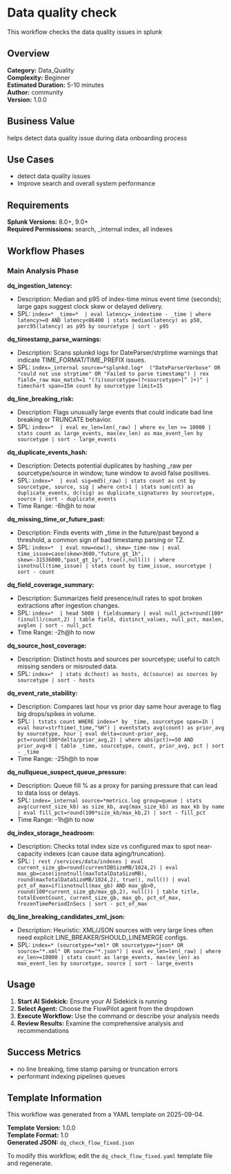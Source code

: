 # Data quality check

This workflow checks the data quality issues in splunk

## Overview

**Category:** Data_Quality  
**Complexity:** Beginner  
**Estimated Duration:** 5-10 minutes  
**Author:** community  
**Version:** 1.0.0

## Business Value

helps detect data quality issue during data onboarding process

## Use Cases

- detect data quality issues
- Improve search and overall system performance

## Requirements

**Splunk Versions:** 8.0+, 9.0+  
**Required Permissions:** search, _internal index, all indexes

## Workflow Phases

### Main Analysis Phase

**dq_ingestion_latency:**
- Description: Median and p95 of index-time minus event time (seconds); large gaps suggest clock skew or delayed delivery.
- SPL: `index=* _time=* 
| eval latency=_indextime - _time
| where latency>=0 AND latency<86400
| stats median(latency) as p50, perc95(latency) as p95 by sourcetype
| sort - p95`

**dq_timestamp_parse_warnings:**
- Description: Scans splunkd logs for DateParser/strptime warnings that indicate TIME_FORMAT/TIME_PREFIX issues.
- SPL: `index=_internal source=*splunkd.log* 
("DateParserVerbose" OR "could not use strptime" OR "Failed to parse timestamp")
| rex field=_raw max_match=1 "(?i)sourcetype=(?<sourcetype>[^ ]+)"
| timechart span=15m count by sourcetype limit=15`

**dq_line_breaking_risk:**
- Description: Flags unusually large events that could indicate bad line breaking or TRUNCATE behavior.
- SPL: `index=* 
| eval ev_len=len(_raw)
| where ev_len >= 10000
| stats count as large_events, max(ev_len) as max_event_len by sourcetype
| sort - large_events`

**dq_duplicate_events_hash:**
- Description: Detects potential duplicates by hashing _raw per sourcetype/source in window; tune window to avoid false positives.
- SPL: `index=* 
| eval sig=md5(_raw)
| stats count as cnt by sourcetype, source, sig
| where cnt>1
| stats sum(cnt) as duplicate_events, dc(sig) as duplicate_signatures by sourcetype, source
| sort - duplicate_events`
- Time Range: -6h@h to now

**dq_missing_time_or_future_past:**
- Description: Finds events with _time in the future/past beyond a threshold, a common sign of bad timestamp parsing or TZ.
- SPL: `index=* 
| eval now=now(), skew=_time-now
| eval time_issue=case(skew>3600,"future_gt_1h", skew<-31536000,"past_gt_1y", true(),null())
| where isnotnull(time_issue)
| stats count by time_issue, sourcetype
| sort - count`

**dq_field_coverage_summary:**
- Description: Summarizes field presence/null rates to spot broken extractions after ingestion changes.
- SPL: `index=* 
| head 5000
| fieldsummary
| eval null_pct=round(100*(isnull)/count,2)
| table field, distinct_values, null_pct, maxlen, avglen
| sort - null_pct`
- Time Range: -2h@h to now

**dq_source_host_coverage:**
- Description: Distinct hosts and sources per sourcetype; useful to catch missing senders or misrouted data.
- SPL: `index=* 
| stats dc(host) as hosts, dc(source) as sources by sourcetype
| sort - hosts`

**dq_event_rate_stability:**
- Description: Compares last hour vs prior day same hour average to flag big drops/spikes in volume.
- SPL: `| tstats count WHERE index=* by _time, sourcetype span=1h
| eval hour=strftime(_time,"%H")
| eventstats avg(count) as prior_avg by sourcetype, hour
| eval delta=count-prior_avg, pct=round(100*delta/prior_avg,2)
| where abs(pct)>=50 AND prior_avg>0
| table _time, sourcetype, count, prior_avg, pct
| sort - _time`
- Time Range: -25h@h to now

**dq_nullqueue_suspect_queue_pressure:**
- Description: Queue fill % as a proxy for parsing pressure that can lead to data loss or delays.
- SPL: `index=_internal source=*metrics.log group=queue
| stats avg(current_size_kb) as size_kb, avg(max_size_kb) as max_kb by name
| eval fill_pct=round(100*size_kb/max_kb,2)
| sort - fill_pct`
- Time Range: -1h@h to now

**dq_index_storage_headroom:**
- Description: Checks total index size vs configured max to spot near-capacity indexes (can cause data aging/truncation).
- SPL: `| rest /services/data/indexes
| eval current_size_gb=round(currentDBSizeMB/1024,2)
| eval max_gb=case(isnotnull(maxTotalDataSizeMB), round(maxTotalDataSizeMB/1024,2), true(), null())
| eval pct_of_max=if(isnotnull(max_gb) AND max_gb>0, round(100*current_size_gb/max_gb,2), null())
| table title, totalEventCount, current_size_gb, max_gb, pct_of_max, frozenTimePeriodInSecs
| sort - pct_of_max`

**dq_line_breaking_candidates_xml_json:**
- Description: Heuristic: XML/JSON sources with very large lines often need explicit LINE_BREAKER/SHOULD_LINEMERGE configs.
- SPL: `index=* (sourcetype=*xml* OR sourcetype=*json* OR source="*.xml" OR source="*.json")
| eval ev_len=len(_raw)
| where ev_len>=10000
| stats count as large_events, max(ev_len) as max_event_len by sourcetype, source
| sort - large_events`

## Usage

1. **Start AI Sidekick:** Ensure your AI Sidekick is running
2. **Select Agent:** Choose the FlowPilot agent from the dropdown
3. **Execute Workflow:** Use the command or describe your analysis needs
4. **Review Results:** Examine the comprehensive analysis and recommendations

## Success Metrics

- no line breaking, time stamp parsing or truncation errors
- performant indexing pipelines queues

## Template Information

This workflow was generated from a YAML template on 2025-09-04.

**Template Version:** 1.0.0  
**Template Format:** 1.0  
**Generated JSON:** `dq_check_flow_fixed.json`

To modify this workflow, edit the `dq_check_flow_fixed.yaml` template file and regenerate.
